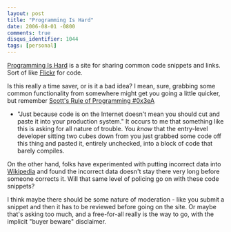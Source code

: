 ```yaml
---
layout: post
title: "Programming Is Hard"
date: 2006-08-01 -0800
comments: true
disqus_identifier: 1044
tags: [personal]
---
```

[Programming Is Hard](http://programmingishard.com/) is a site for
sharing common code snippets and links. Sort of like
[Flickr](http://www.flickr.com/) for code.

 Is this really a time saver, or is it a bad idea? I mean, sure,
grabbing some common functionality from somewhere might get you going a
little quicker, but remember [Scott's Rule of Programming
\#0x3eA](http://www.hanselman.com/blog/MovingViewStateToTheSessionObjectAndMoreWrongheadedness.aspx)

- "Just because code is on the Internet doesn't mean you should cut and
paste it into your production system." It occurs to me that something
like this is asking for all nature of trouble. You *know* that the
entry-level developer sitting two cubes down from you just grabbed some
code off this thing and pasted it, entirely unchecked, into a block of
code that barely compiles.

 On the other hand, folks have experimented with putting incorrect data
into [Wikipedia](http://www.wikipedia.org/) and found the incorrect data
doesn't stay there very long before someone corrects it. Will that same
level of policing go on with these code snippets?

 I think maybe there should be some nature of moderation - like you
submit a snippet and then it has to be reviewed before going on the
site. Or maybe that's asking too much, and a free-for-all really is the
way to go, with the implicit "buyer beware" disclaimer.
